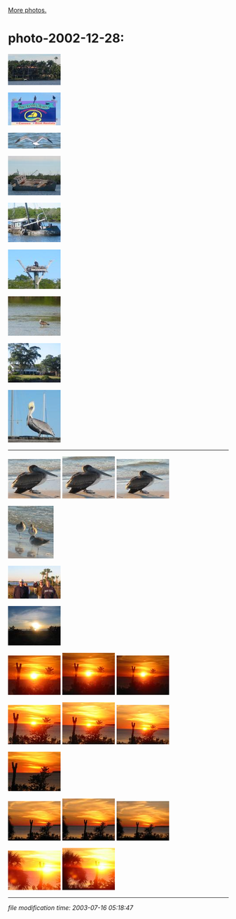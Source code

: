 [More photos.](/p/photos/)

# photo-2002-12-28:

[![](/photos/thumb/2002-12-28-cruise01.jpg)](/photos/2002-12-28-cruise01.jpg)

[![](/photos/thumb/2002-12-28-cruise02.jpg)](/photos/2002-12-28-cruise02.jpg)

[![](/photos/thumb/2002-12-28-cruise03.jpg)](/photos/2002-12-28-cruise03.jpg)

[![](/photos/thumb/2002-12-28-cruise04.jpg)](/photos/2002-12-28-cruise04.jpg)

[![](/photos/thumb/2002-12-28-cruise05.jpg)](/photos/2002-12-28-cruise05.jpg)

[![](/photos/thumb/2002-12-28-cruise06.jpg)](/photos/2002-12-28-cruise06.jpg)

[![](/photos/thumb/2002-12-28-cruise07.jpg)](/photos/2002-12-28-cruise07.jpg)

[![](/photos/thumb/2002-12-28-cruise08.jpg)](/photos/2002-12-28-cruise08.jpg)

[![](/photos/thumb/2002-12-28-cruise09.jpg)](/photos/2002-12-28-cruise09.jpg)

* * *

[![](/photos/thumb/2002-12-28-bodich01-1024.jpg)](/photos/2002-12-28-bodich01-1024.jpg) [![](/photos/thumb/2002-12-28-boditch01-1280.jpg)](/photos/2002-12-28-boditch01-1280.jpg) [![](/photos/thumb/2002-12-28-boditch01-1600.jpg)](/photos/2002-12-28-boditch01-1600.jpg)

[![](/photos/thumb/2002-12-28-boditch02.jpg)](/photos/2002-12-28-boditch02.jpg)

[![](/photos/thumb/2002-12-28-boditch03.jpg)](/photos/2002-12-28-boditch03.jpg)

[![](/photos/thumb/2002-12-28-boditch04.jpg)](/photos/2002-12-28-boditch04.jpg)

[![](/photos/thumb/2002-12-28-boditch05-1024.jpg)](/photos/2002-12-28-boditch05-1024.jpg) [![](/photos/thumb/2002-12-28-boditch05-1280.jpg)](/photos/2002-12-28-boditch05-1280.jpg) [![](/photos/thumb/2002-12-28-boditch05-1600.jpg)](/photos/2002-12-28-boditch05-1600.jpg)

[![](/photos/thumb/2002-12-28-boditch06-1024.jpg)](/photos/2002-12-28-boditch06-1024.jpg) [![](/photos/thumb/2002-12-28-boditch06-1280.jpg)](/photos/2002-12-28-boditch06-1280.jpg) [![](/photos/thumb/2002-12-28-boditch06-1600.jpg)](/photos/2002-12-28-boditch06-1600.jpg)

[![](/photos/thumb/2002-12-28-boditch07-1024.jpg)](/photos/2002-12-28-boditch07-1024.jpg)

[![](/photos/thumb/2002-12-28-boditch08-1024.jpg)](/photos/2002-12-28-boditch08-1024.jpg) [![](/photos/thumb/2002-12-28-boditch08-1280.jpg)](/photos/2002-12-28-boditch08-1280.jpg) [![](/photos/thumb/2002-12-28-boditch08-1600.jpg)](/photos/2002-12-28-boditch08-1600.jpg)

[![](/photos/thumb/2002-12-28-boditch09-1024.jpg)](/photos/2002-12-28-boditch09-1024.jpg) [![](/photos/thumb/2002-12-28-boditch09-1280.jpg)](/photos/2002-12-28-boditch09-1280.jpg)

* * *

<div class="rightside"><em>file modification time: 2003-07-16 05:18:47</em></div>

